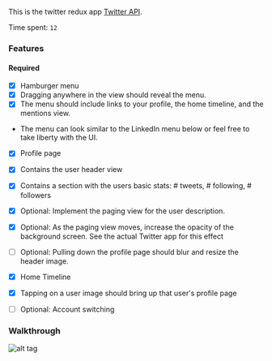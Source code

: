 
This is the twitter redux app [Twitter API](https://apps.twitter.com/).

Time spent: `12`

### Features

#### Required

- [x] Hamburger menu
 - [x] Dragging anywhere in the view should reveal the menu.
 - [x] The menu should include links to your profile, the home timeline, and the mentions view.
 - The menu can look similar to the LinkedIn menu below or feel free to take liberty with the UI.

- [x] Profile page
 - [x] Contains the user header view
 - [x] Contains a section with the users basic stats: # tweets, # following, # followers
 - [x] Optional: Implement the paging view for the user description.
 - [x] Optional: As the paging view moves, increase the opacity of the background screen. See the actual Twitter app for this effect
 - [ ]  Optional: Pulling down the profile page should blur and resize the header image.


- [x] Home Timeline
 - [x] Tapping on a user image should bring up that user's profile page

- [ ] Optional: Account switching


### Walkthrough
![alt tag](https://github.com/adit99/twitter/blob/master/redux_demo.gif)

